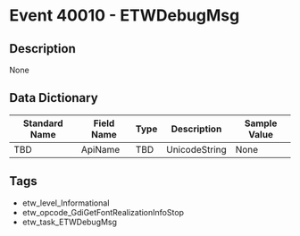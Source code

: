 # Event 40010 - ETWDebugMsg

## Description
None

## Data Dictionary
|Standard Name|Field Name|Type|Description|Sample Value|
|---|---|---|---|---|
|TBD|ApiName|TBD|UnicodeString|None|None|

## Tags
* etw_level_Informational
* etw_opcode_GdiGetFontRealizationInfoStop
* etw_task_ETWDebugMsg